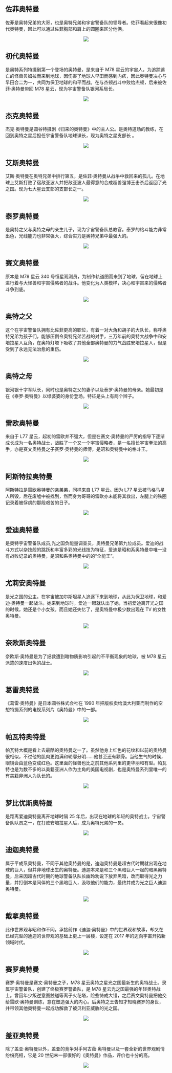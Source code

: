 ## 佐菲奥特曼

佐菲是奥特兄弟的大哥，也是奥特兄弟和宇宙警备队的领导者。佐菲看起来很像初代奥特曼，因此可以通过佐菲胸部和肩上的圆圈来区分他俩。

<div style="text-align: center;">
  <img src="https://image.xjq.icu/2021/3/15/2021.3.15-ktz3n9ZwXC-compress.jpg"/>
</div>

## 初代奥特曼

是奥特系列特摄剧第一个登场的奥特曼，是来自于 M78 星云的宇宙人，为追踪逃亡的怪兽贝姆拉而来到地球，因伤害了地球人早田而感到内疚，因此奥特曼决心与早田合二为一，共同为保卫地球的和平而战。在与杰顿战斗中败给杰顿，后来被佐菲·奥特曼带回 M78 星云，现为宇宙警备队银河系局长。

<div style="text-align: center;">
  <img src="https://image.xjq.icu/2021/3/15/2021.3.15-VAL31K03JT-compress.jpg"/>
</div>

## 杰克奥特曼

杰克·奥特曼是圆谷特摄剧《归来的奥特曼》中的主人公。是奥特道场的教练，在回到奥特之星后担任宇宙警备队地球课长，现为奥特之星支部长 。

<div style="text-align: center;">
  <img src="https://image.xjq.icu/2021/3/15/2021.3.15-P3W9oe36tW-compress.jpg"/>
</div>

## 艾斯奥特曼

艾斯·奥特曼在奥特兄弟中排行第五，是佐菲·奥特曼从战争中救回来的孤儿。在地球上艾斯打败了宿敌亚波人并把敌亚波人最得意的合成超兽强博王击杀后返回了光之国。现为七大星云支部的支部长之一。

<div style="text-align: center;">
  <img src="https://image.xjq.icu/2021/3/15/2021.3.15-0BREWULX1v-compress.jpg"/>
</div>

## 泰罗奥特曼

是奥特之父与奥特之母的亲生儿子，现为宇宙警备队总教官。泰罗的格斗能力非常出色，光线能力也非常强大，综合实力是奥特兄弟中最强大的。

<div style="text-align: center;">
  <img src="https://image.xjq.icu/2021/3/15/2021.3.15-I9XldKJkyB-compress.jpg"/>
</div>

## 赛文奥特曼

原本是 M78 星云 340 号恒星观测员，为制作轨道图而来到了地球，留在地球上进行着与大怪兽和宇宙侵略者的战斗。他变化为人类模样，决心和宇宙来的侵略者斗争到底。

<div style="text-align: center;">
  <img src="https://image.xjq.icu/2021/3/15/2021.3.15-wQ7LI12BfF-compress.jpg"/>
</div>

## 奥特之父

这个在宇宙警备队拥有比佐菲更高的职位，有着一对大角和胡子的大队长，称呼奥特兄弟为孩子们，能够压倒令奥特兄弟苦战的对手，三万年前的奥特大战争中和安培拉星人互角，在奥特灯塔下吸收了其他全部奥特曼的力气战胜安培拉星人，但是受到了永远无法治愈的重伤。

<div style="text-align: center;">
  <img src="https://image.xjq.icu/2021/3/15/2021.3.15-VeOnvFJ0TP-compress.jpg"/>
</div>

## 奥特之母

银河银十字军队长，同时也是奥特之父的妻子以及泰罗·奥特曼的母亲。她最初是在《泰罗·奥特曼》以绿婆婆的身份登场。特征是头上有两个辫子。

<div style="text-align: center;">
  <img src="https://image.xjq.icu/2021/3/15/2021.3.15-xP78yfXPma-compress.jpg"/>
</div>

## 雷欧奥特曼

来自于 L77 星云，起初的雷欧并不强大，但是在赛文·奥特曼的严厉的指导下逐渐成长成为一名奥特战士，战胜了一个又一个宇宙侵略者，是一名擅长宇宙拳法的高手，亦是赛文奥特曼之子赛罗·奥特曼的师傅，是昭和奥特曼中的格斗王。

<div style="text-align: center;">
  <img src="https://image.xjq.icu/2021/3/15/2021.3.15-m5sJggZed8-compress.jpg"/>
</div>

## 阿斯特拉奥特曼

阿斯特拉是雷欧奥特曼的亲弟弟，同样来自 L77 星云。因为 L77 星云被马格马星人所毁，后在废墟中被找到，然而身为哥哥的雷欧亦未能将其救出，左腿上的铁圈记录着被俘虏的那段艰苦的日子。

<div style="text-align: center;">
  <img src="https://image.xjq.icu/2021/3/15/2021.3.15-kJU6Z5JywL-compress.jpg"/>
</div>

## 爱迪奥特曼

是奥特宇宙警备队成员,光之国负能量调查员，奥特曼兄弟第九位成员。爱迪的战斗方式以杂技般的跳跃和丰富多彩的光线技为特征，爱迪是昭和系奥特曼中唯一没有战败记录的奥特曼，是昭和系奥特曼中的的“全能王”。

<div style="text-align: center;">
  <img src="https://image.xjq.icu/2021/3/15/2021.3.15-T2qS9EZKQK-compress.jpg"/>
</div>

## 尤莉安奥特曼

是光之国的公主。在宇宙被加尔斯坦星人追逐下来到地球，从此为保卫地球，和爱迪·奥特曼一起战斗。她来到地球时，爱迪一眼就认出了她，当初爱迪离开光之国的时候，她还是个小女孩。而且她还失忆了，是奥特曼中极少数出现在 TV 的女性奥特曼。

<div style="text-align: center;">
  <img src="https://image.xjq.icu/2021/3/15/2021.3.15-pDRYC71smb-compress.jpg"/>
</div>

## 奈欧斯奥特曼

奈欧斯·奥特曼是为了拯救遭到暗物质影响引起的不平衡现象的地球，被 M78 星云派遣的速度出色的战士。

<div style="text-align: center;">
  <img src="https://image.xjq.icu/2021/3/15/2021.3.15-gCthKwcSRX-compress.jpg"/>
</div>

## 葛雷奥特曼

《葛雷·奥特曼》是日本圆谷株式会社在 1990 年把版权卖给澳大利亚而制作的空想特摄系列的电视系列片《奥特曼》中的一部。

<div style="text-align: center;">
  <img src="https://image.xjq.icu/2021/3/15/2021.3.15-pDRYC71smb-compress.jpg"/>
</div>

## 帕瓦特奥特曼

帕瓦特大概是看上去最酷的奥特曼之一了。虽然他身上红色的花纹和以前的奥特曼很相似，不过他的肌肉更饱满和轮廓分明……他甚至还有颧骨。当他生气的时候，眼镜会由蓝色变成红色。这里面的怪兽也比之前其他系列里的更华丽和有型。帕瓦特也是为数不多的以美籍亚洲人作为主角的美国电视剧，也是奥特曼系列里唯一的有美籍非洲人为队长的。

<div style="text-align: center;">
  <img src="https://image.xjq.icu/2021/3/15/2021.3.15-RVk8KnWLmS-compress.jpg"/>
</div>

## 梦比优斯奥特曼

是距离爱迪奥特曼离开地球时隔 25 年后，出现在地球的年轻的奥特战士。宇宙警备队队员之一，在打败安培拉星人后，成为奥特兄弟的一员。

<div style="text-align: center;">
  <img src="https://image.xjq.icu/2021/3/15/2021.3.15-ODaOgj7k9x-compress.jpg"/>
</div>

## 迪迦奥特曼

属于平成系奥特曼，不同于其他奥特曼的是，迪迦奥特曼是超古代时期就出现在地球的巨人，但并非地球出生的奥特曼。迪迦本来是和三个黑暗巨人一起的暗黑奥特曼，后来因超古代时期的地球警备队队长幽玲劝说下放弃黑暗，改而取得光之力量，并打倒本是同伴的三个黑暗巨人，汲取他们的能力，最终并成为光之巨人迪迦奥特曼。

<div style="text-align: center;">
  <img src="https://image.xjq.icu/2021/3/15/2021.3.15-d35ZpkdymD-compress.jpg"/>
</div>

## 戴拿奥特曼

此作世界观与昭和作不同，承接前作《迪迦·奥特曼》中的世界观和故事，却又在已经完型的迪迦的世界观的基础上更上一层楼，设定在 2017 年的迈向宇宙开拓新领域时代。

<div style="text-align: center;">
  <img src="https://image.xjq.icu/2021/3/15/2021.3.15-TnceJpKBna-compress.jpg"/>
</div>

## 赛罗奥特曼

赛罗·奥特曼是赛文·奥特曼之子，M78 星云奥特之星光之国最新生的奥特战士。隶属宇宙警备队，创建了终极赛罗警备队，是 M78 星云光之国最强的年轻奥特战士。曾因年少叛逆意图触碰等离子火花塔，险些铸成大错，之后赛文奥特曼把他交给雷欧·奥特曼训练，意在塑造强大的内心。后奥特之王告知才知晓赛罗的身世，并带领其他奥特曼一起成功解救了被贝利亚威胁的光之国。

<div style="text-align: center;">
  <img src="https://image.xjq.icu/2021/3/15/2021.3.15-sZw3PX3sAs-compress.jpg"/>
</div>

## 盖亚奥特曼

除了盖亚·奥特曼以外，盖亚的竞争对手阿古茹·奥特曼以及一套全新的世界观剧情纷纷亮相，它是 20 世纪末一部很好的《奥特曼》作品，评价也十分的高。

<div style="text-align: center;">
  <img src="https://image.xjq.icu/2021/3/15/2021.3.15-apCvFa8YRo-compress.jpg"/>
</div>
